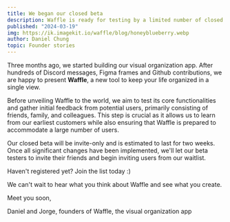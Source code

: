 ```yaml
---
title: We began our closed beta
description: Waffle is ready for testing by a limited number of closed beta users.
published: "2024-03-19"
img: https://ik.imagekit.io/waffle/blog/honeyblueberry.webp
author: Daniel Chung
topic: Founder stories
---
```


Three months ago, we started building our visual organization app. After hundreds of Discord messages, Figma frames and Github contributions, we are happy to present **Waffle**, a new tool to keep your life organized in a single view.

Before unveiling Waffle to the world, we aim to test its core functionalities and gather initial feedback from potential users, primarily consisting of friends, family, and colleagues. This step is crucial as it allows us to learn from our earliest customers while also ensuring that Waffle is prepared to accommodate a large number of users.

Our closed beta will be invite-only and is estimated to last for two weeks. Once all significant changes have been implemented, we'll let our beta testers to invite their friends and begin inviting users from our waitlist.

Haven't registered yet? Join the list today :)

We can't wait to hear what you think about Waffle and see what you create.

Meet you soon,

Daniel and Jorge, founders of Waffle, the visual organization app
